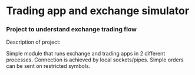 # Trading app and exchange simulator 

### Project to understand exchange trading flow

Description of project:

Simple module that runs exchange and trading apps in 2 different processes.
Connection is achieved by local sockets/pipes.
Simple orders can be sent on restricted symbols.


